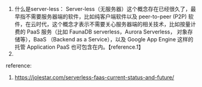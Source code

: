 1. 什么是server-less：
	Server-less（无服务器）这个概念存在已经很久了，最早指不需要服务器端的软件，比如纯客户端软件以及 peer-to-peer (P2P) 软件，在云时代，这个概念才表示不需要关心服务器端的相关技术，比如按量计费的 PaaS 服务（比如 FaunaDB serverless，Aurora Serverless， 对象存储等），BaaS （Backend as a Service），以及 Google App Engine 这样的托管 Application PaaS 也可包含在内。【reference.1】
2. 

















reference:
1. https://jolestar.com/serverless-faas-current-status-and-future/